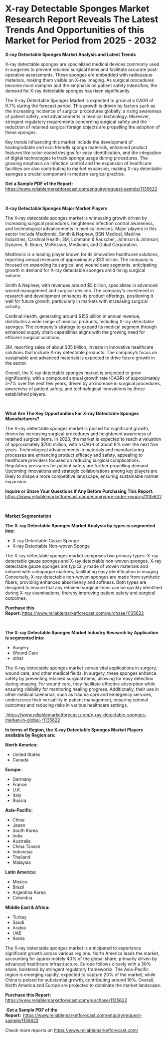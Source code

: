 <p><h1>X-ray Detectable Sponges Market Research Report Reveals The Latest Trends And Opportunities of this Market for Period from 2025 - 2032</h1></p><p><strong>X-ray Detectable Sponges Market Analysis and Latest Trends</strong></p>
<p><p>X-ray detectable sponges are specialized medical devices commonly used in surgeries to prevent retained surgical items and facilitate accurate post-operative assessments. These sponges are embedded with radiopaque materials, making them visible on X-ray imaging. As surgical procedures become more complex and the emphasis on patient safety intensifies, the demand for X-ray detectable sponges has risen significantly.</p><p>The X-ray Detectable Sponges Market is expected to grow at a CAGR of 9.7% during the forecast period. This growth is driven by factors such as the increasing incidence of surgical procedures globally, a rising awareness of patient safety, and advancements in medical technology. Moreover, stringent regulatory requirements concerning surgical safety and the reduction of retained surgical foreign objects are propelling the adoption of these sponges.</p><p>Key trends influencing this market include the development of biodegradable and eco-friendly sponge materials, enhanced product features like color-coded designs for easy identification, and the integration of digital technologies to track sponge usage during procedures. The growing emphasis on infection control and the expansion of healthcare facilities are also contributing to market expansion, making X-ray detectable sponges a crucial component in modern surgical practice.</p></p>
<p><strong>Get a Sample PDF of the Report:&nbsp;</strong> <a href="https://www.reliablemarketforecast.com/enquiry/request-sample/1135622?utm_campaign=3049&utm_medium=2&utm_source=Github&utm_content=ia&utm_term=25032025&utm_id=x-ray-detectable-sponges">https://www.reliablemarketforecast.com/enquiry/request-sample/1135622</a></p>
<p>&nbsp;</p>
<p><strong>X-ray Detectable Sponges Major Market Players</strong></p>
<p><p>The X-ray detectable sponges market is witnessing growth driven by increasing surgical procedures, heightened infection control awareness, and technological advancements in medical devices. Major players in this sector include Medtronic, Smith & Nephew, BSN Medical, Medline Industries, Cardinal Health, 3M, Lohmann & Rauscher, Johnson & Johnson, Dynarex, B. Braun, McKesson, Medicom, and Dukal Corporation.</p><p>Medtronic is a leading player known for its innovative healthcare solutions, reporting annual revenues of approximately $30 billion. The company is focused on expanding its surgical and wound care segments, anticipating growth in demand for X-ray detectable sponges amid rising surgical volume.</p><p>Smith & Nephew, with revenues around $5 billion, specializes in advanced wound management and surgical devices. The company's investment in research and development enhances its product offerings, positioning it well for future growth, particularly in markets with increasing surgical activity.</p><p>Cardinal Health, generating around $155 billion in annual revenue, distributes a wide range of medical products, including X-ray detectable sponges. The company's strategy to expand its medical segment through enhanced supply chain capabilities aligns with the growing need for efficient surgical solutions.</p><p>3M, reporting sales of about $35 billion, invests in innovative healthcare solutions that include X-ray detectable products. The company’s focus on sustainable and advanced materials is expected to drive future growth in the sector.</p><p>Overall, the X-ray detectable sponges market is projected to grow significantly, with a compound annual growth rate (CAGR) of approximately 5-7% over the next few years, driven by an increase in surgical procedures, awareness of patient safety, and technological innovations by these established players.</p></p>
<p>&nbsp;</p>
<p><strong>What Are The Key Opportunities For X-ray Detectable Sponges Manufacturers?</strong></p>
<p><p>The X-ray detectable sponges market is poised for significant growth, driven by increasing surgical procedures and heightened awareness of retained surgical items. In 2023, the market is expected to reach a valuation of approximately $700 million, with a CAGR of about 8% over the next five years. Technological advancements in materials and manufacturing processes are enhancing product efficacy and safety, appealing to healthcare providers focused on reducing surgical complications. Regulatory pressures for patient safety are further propelling demand. Upcoming innovations and strategic collaborations among key players are likely to shape a more competitive landscape, ensuring sustainable market expansion.</p></p>
<p><strong>Inquire or Share Your Questions If Any Before Purchasing This Report:</strong> <a href="https://www.reliablemarketforecast.com/enquiry/pre-order-enquiry/1135622?utm_campaign=3049&utm_medium=2&utm_source=Github&utm_content=ia&utm_term=25032025&utm_id=x-ray-detectable-sponges">https://www.reliablemarketforecast.com/enquiry/pre-order-enquiry/1135622</a></p>
<p>&nbsp;</p>
<p><strong>Market Segmentation</strong></p>
<p><strong>The X-ray Detectable Sponges Market Analysis by types is segmented into:</strong></p>
<p><ul><li>X-ray Detectable Gauze Sponge</li><li>X-ray Detectable Non-woven Sponge</li></ul></p>
<p><p>The X-ray detectable sponges market comprises two primary types: X-ray detectable gauze sponges and X-ray detectable non-woven sponges. X-ray detectable gauze sponges are typically made of woven materials and imbued with radiopaque markers, facilitating easy identification in imaging. Conversely, X-ray detectable non-woven sponges are made from synthetic fibers, providing enhanced absorbency and softness. Both types are designed to ensure that any retained surgical items can be quickly identified during X-ray examinations, thereby improving patient safety and surgical outcomes.</p></p>
<p><strong>Purchase this Report:&nbsp;</strong><a href="https://www.reliablemarketforecast.com/purchase/1135622?utm_campaign=3049&utm_medium=2&utm_source=Github&utm_content=ia&utm_term=25032025&utm_id=x-ray-detectable-sponges">https://www.reliablemarketforecast.com/purchase/1135622</a></p>
<p>&nbsp;</p>
<p><strong>The X-ray Detectable Sponges Market Industry Research by Application is segmented into:</strong></p>
<p><ul><li>Surgery</li><li>Wound Care</li><li>other</li></ul></p>
<p><p>The X-ray detectable sponges market serves vital applications in surgery, wound care, and other medical fields. In surgery, these sponges enhance safety by preventing retained surgical items, allowing for easy detection during imaging. For wound care, they facilitate effective absorption while ensuring visibility for monitoring healing progress. Additionally, their use in other medical scenarios, such as trauma care and emergency services, underscores their versatility in patient management, ensuring optimal outcomes and reducing risks in various healthcare settings.</p></p>
<p><a href="https://www.reliablemarketforecast.com/x-ray-detectable-sponges-market-in-global-r1135622?utm_campaign=3049&utm_medium=2&utm_source=Github&utm_content=ia&utm_term=25032025&utm_id=x-ray-detectable-sponges">&nbsp;https://www.reliablemarketforecast.com/x-ray-detectable-sponges-market-in-global-r1135622</a></p>
<p><strong>In terms of Region, the X-ray Detectable Sponges Market Players available by Region are:</strong></p>
<p>
    <p> <strong> North America: </strong>
        <ul>
            <li>United States</li>
            <li>Canada</li>
        </ul>
        </p> 
    <p> <strong> Europe: </strong>
        <ul>
            <li>Germany</li>
            <li>France</li>
            <li>U.K.</li>
            <li>Italy</li>
            <li>Russia</li>
        </ul>
        </p> 
    <p> <strong> Asia-Pacific: </strong>
        <ul>
            <li>China</li>
            <li>Japan</li>
            <li>South Korea</li>
            <li>India</li>
            <li>Australia</li>
            <li>China Taiwan</li>
            <li>Indonesia</li>
            <li>Thailand</li>
            <li>Malaysia</li>
        </ul>
        </p> 
    <p> <strong> Latin America: </strong>
        <ul>
            <li>Mexico</li>
            <li>Brazil</li>
            <li>Argentina Korea</li>
            <li>Colombia</li>
        </ul>
        </p> 
    <p> <strong> Middle East & Africa: </strong>
        <ul>
            <li>Turkey</li>
            <li>Saudi</li>
            <li>Arabia</li>
            <li>UAE</li>
            <li>Korea</li>
        </ul>
    </p>
    </p>
<p><p>The X-ray detectable sponges market is anticipated to experience significant growth across various regions. North America leads the market, accounting for approximately 40% of the global share, primarily driven by advanced healthcare infrastructure. Europe follows closely with a 30% share, bolstered by stringent regulatory frameworks. The Asia-Pacific region is emerging rapidly, expected to capture 20% of the market, while China is poised for substantial growth, contributing around 10%. Overall, North America and Europe are projected to dominate the market landscape.</p></p>
<p><strong>Purchase this Report: </strong><a href="https://www.reliablemarketforecast.com/purchase/1135622?utm_campaign=3049&utm_medium=2&utm_source=Github&utm_content=ia&utm_term=25032025&utm_id=x-ray-detectable-sponges">https://www.reliablemarketforecast.com/purchase/1135622</a></p>
<p>&nbsp;<strong>Get a Sample PDF of the Report:&nbsp;&nbsp;</strong><a href="https://www.reliablemarketforecast.com/enquiry/request-sample/1135622?utm_campaign=3049&utm_medium=2&utm_source=Github&utm_content=ia&utm_term=25032025&utm_id=x-ray-detectable-sponges">https://www.reliablemarketforecast.com/enquiry/request-sample/1135622</a></p>
<p><strong></strong></p>
<p>Check more reports on <a href="https://www.reliablemarketforecast.com/?utm_campaign=3049&utm_medium=2&utm_source=Github&utm_content=ia&utm_term=25032025&utm_id=x-ray-detectable-sponges">https://www.reliablemarketforecast.com/</a></p>